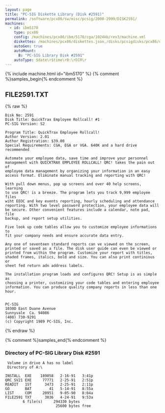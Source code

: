 ```yaml
---
layout: page
title: "PC-SIG Diskette Library (Disk #2591)"
permalink: /software/pcx86/sw/misc/pcsig/2000-2999/DISK2591/
machines:
  - id: ibm5170
    type: pcx86
    config: /machines/pcx86/ibm/5170/cga/1024kb/rev3/machine.xml
    diskettes: /machines/pcx86/diskettes.json,/disks/pcsigdisks/pcx86/diskettes.json
    autoGen: true
    autoMount:
      B: "PC-SIG Library Disk #2591"
    autoType: $date\r$time\rB:\rDIR\r
---
```


{% include machine.html id="ibm5170" %}
{% comment %}samples_begin{% endcomment %}

## FILE2591.TXT

{% raw %}
```
Disk No: 2591                                                           
Disk Title: QuickTrax Employee Rollcall! #1                             
PC-SIG Version: S2                                                      
                                                                        
Program Title: QuickTrax Employee Rollcall!                             
Author Version: 2.01                                                     
Author Registration: $39.00                                             
Special Requirements: CGA, EGA or VGA. 640K and a hard drive recommended
                                                                        
Automate your employee data, save time and improve your personnel       
management with QUICKTRAX EMPLOYEE ROLLCALL! QRC! takes the pain out of 
employee data management by organizing your information in an easy      
access format. Eliminate manual tracking and reporting with QRC!        
                                                                        
With pull down menus, pop up screens and over 40 help screens, learning 
to use QRC! is a breeze. The program lets you track 9,999 employee files
wiht EEOC and key events reporting, hourly scheduling and attendance    
reporting. With two level password protection, your employee data will  
be secure. Other convenient features include a calendar, note pad, file 
backup, and report setup utilities.                                     
                                                                        
Five look up code tables allow you to customize employee informations to
fit your company needs and ensure accurate data entry.                  
                                                                        
Any one of seventeen standard reports can ve viewed on the screen,      
printed or saved as a file. The disk user guide can even be viewed or   
printed from within the program. Customize your report with titles,     
shaded frames, italics, bold and size. You can also print continious or 
sheet fed return adn address labels.                                    
                                                                        
The installation program loads and configures QRC! Setup is as simple as
choosing a printer, customizing your code tables and entering employee  
information. You can produce quality company reports in less than one   
hour.                                                                   
                                                                        
                                                                        
PC-SIG                                                                  
1030D East Duane Avenue                                                 
Sunnyvale  Ca. 94086                                                    
(408) 730-9291                                                          
(c) Copyright 1989 PC-SIG, Inc.                                         
```
{% endraw %}

{% comment %}samples_end{% endcomment %}

### Directory of PC-SIG Library Disk #2591

     Volume in drive A has no label
     Directory of A:\

    INSTALL  EXE    189058   2-16-91   3:41p
    QRC_SV21 EXE     77771   2-25-91   2:51p
    READIT   1ST      3473   2-25-91   2:11p
    GO       BAT        41   5-14-91   8:55a
    LIST     COM     20951   9-05-90   8:04a
    FILE2591 TXT      3036   4-24-91   9:53a
            6 file(s)     294330 bytes
                           25600 bytes free
